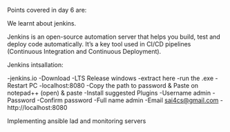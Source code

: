 Points covered in day 6 are:

We learnt about jenkins.

Jenkins is an open-source automation server that helps you build, test and deploy code automatically. It’s a key tool used in CI/CD pipelines (Continuous Integration and Continuous Deployment).

Jenkins intsallation:

-jenkins.io -Download -LTS Release windows -extract here -run the .exe -Restart PC -localhost:8080 -Copy the path to password & Paste on notepad++ (open) & paste -Install suggested Plugins -Username admin -Password -Confirm password -Full name admin -Email sai4cs@gmail.com -http://localhost:8080

Implementing ansible lad and monitoring servers
